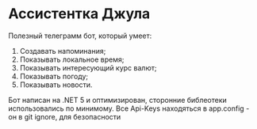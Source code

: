 # Ассистентка Джула
Полезный телеграмм бот, который умеет:
  1. Создавать напоминания;
  2. Показывать локальное время;
  3. Показывать интересующий курс валют;
  4. Показывать погоду;
  5. Показывать новости.

Бот написан на .NET 5 и оптимизирован, сторонние библеотеки использовались по минимому.
Все Api-Keys находяться в app.config - он в git ignore, для безопасности
